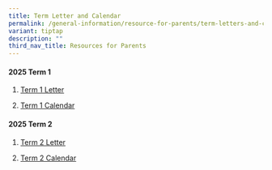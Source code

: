```yaml
---
title: Term Letter and Calendar
permalink: /general-information/resource-for-parents/term-letters-and-calendar/
variant: tiptap
description: ""
third_nav_title: Resources for Parents
---
```

<h4><strong>2025 Term 1</strong></h4>
<ol data-tight="true" class="tight">
<li>
<p><a href="/files/Resource for Parents/Term letters and Calendar/FHPS_T1_2025_Letter__final_.pdf" rel="noopener nofollow" target="_blank">Term 1 Letter</a>
</p>
</li>
<li>
<p><a href="/files/Resource for Parents/Term letters and Calendar/FHPS_T1_2025_Calendar__final_.pdf" rel="noopener nofollow" target="_blank">Term 1 Calendar</a>
</p>
</li>
</ol>
<h4><strong>2025 Term 2</strong></h4>
<ol data-tight="true" class="tight">
<li>
<p><a href="/files/FHPS_T2_2025_Letter__final_.pdf" rel="noopener nofollow" target="_blank">Term 2 Letter</a>
</p>
</li>
<li>
<p><a href="/files/FHPS_T2_2025_Calendar__final_.pdf" rel="noopener nofollow" target="_blank">Term 2 Calendar</a>
</p>
</li>
</ol>
<p></p>
